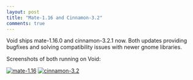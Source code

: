 ```yaml
---
layout: post
title: "Mate-1.16 and Cinnamon-3.2"
comments: true
---
```


Void ships mate-1.16.0 and cinnamon-3.2.1 now. Both updates providing bugfixes and solving compatibility issues with
newer gnome libraries.

Screenshots of both running on Void:

[![mate-1.16](/assets/screenshots/mate-1.16.png "mate-1.16")](/assets/screenshots/mate-1.16.png)
[![cinnamon-3.2](/assets/screenshots/cinnamon-3.2.png "cinnamon-3.2")](/assets/screenshots/cinnamon-3.2.png)
